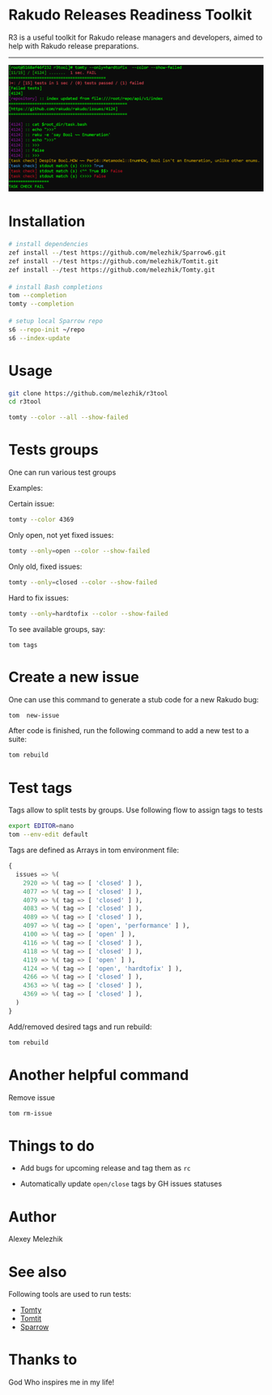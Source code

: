 # Rakudo Releases Readiness Toolkit

R3 is a useful toolkit for Rakudo release managers and developers, aimed to help with Rakudo release preparations.

---

![report example](https://raw.githubusercontent.com/melezhik/r3tool/master/screenshots/r3log-sample.png)


# Installation

```bash
# install dependencies
zef install --/test https://github.com/melezhik/Sparrow6.git 
zef install --/test https://github.com/melezhik/Tomtit.git
zef install --/test https://github.com/melezhik/Tomty.git

# install Bash completions
tom --completion
tomty --completion

# setup local Sparrow repo
s6 --repo-init ~/repo
s6 --index-update
```

# Usage

```bash
git clone https://github.com/melezhik/r3tool
cd r3tool
```

```bash
tomty --color --all --show-failed
```

# Tests groups

One can run various test groups

Examples:

Certain issue:

```bash
tomty --color 4369
```

Only open, not yet fixed issues:

```bash
tomty --only=open --color --show-failed
```

Only old, fixed issues:

```bash
tomty --only=closed --color --show-failed
```

Hard to fix issues:

```bash
tomty --only=hardtofix --color --show-failed
```

To see available groups, say:

```
tom tags
```

# Create a new issue

One can use this command to generate a stub code for a new Rakudo bug:

```bash
tom  new-issue 
```

After code is finished, run the following command to add a new test to a suite:

```bash
tom rebuild
```

# Test tags

Tags allow to split tests by groups. Use following flow to assign tags to tests

```bash
export EDITOR=nano
tom --env-edit default
```

Tags are defined as Arrays in tom environment file:

```raku
{
  issues => %(
    2920 => %( tag => [ 'closed' ] ),
    4077 => %( tag => [ 'closed' ] ),
    4079 => %( tag => [ 'closed' ] ),
    4083 => %( tag => [ 'closed' ] ),
    4089 => %( tag => [ 'closed' ] ),
    4097 => %( tag => [ 'open', 'performance' ] ),
    4100 => %( tag => [ 'open' ] ),
    4116 => %( tag => [ 'closed' ] ),
    4118 => %( tag => [ 'closed' ] ),
    4119 => %( tag => [ 'open' ] ),
    4124 => %( tag => [ 'open', 'hardtofix' ] ),
    4266 => %( tag => [ 'closed' ] ),
    4363 => %( tag => [ 'closed' ] ),
    4369 => %( tag => [ 'closed' ] ),
  )
}
```

Add/removed desired tags and run rebuild:

```bash
tom rebuild
```

# Another helpful command

Remove issue

```bash
tom rm-issue
```

# Things to do

* Add bugs for upcoming release and tag them as `rc`

* Automatically update `open/close` tags by GH issues statuses 

# Author

Alexey Melezhik

# See also

Following tools are used to run tests:

* [Tomty](https://github.com/melezhik/Tomty)
* [Tomtit](https://github.com/melezhik/Tomtit)
* [Sparrow](https://github.com/melezhik/Sparrow6)


# Thanks to

God Who inspires me in my life!
